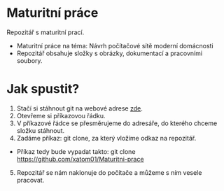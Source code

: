 # Maturitní práce
Repozitář s maturitní prací.
- Maturitní práce na téma: Návrh počítačové sítě moderní domácnosti
- Repozitář obsahuje složky s obrázky, dokumentací a pracovními soubory.
# Jak spustit?
1. Stačí si stáhnout git na webové adrese [zde](https://git-scm.com/).
2. Otevřeme si příkazovou řádku.
3. V příkazové řádce se přesměrujeme do adresáře, do kterého chceme složku stáhnout.
4. Zadáme příkaz: git clone, za který vložíme odkaz na repozitář.
- Příkaz tedy bude vypadat takto: git clone https://github.com/xatom01/Maturitni-prace
5. Repozitář se nám naklonuje do počítače a můžeme s ním vesele pracovat.